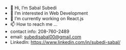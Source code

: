 - 👋 Hi, I’m Sabal Subedi
- 👀 I’m interested in Web Development
- 🌱 I’m currently working on React.js
- 📫 How to reach me ...
- contact info: 208-760-2489
- email: subedisabal00@gmail.com
- LinkedIn: https://www.linkedin.com/in/subedi-sabal/


<!---
Gopi-Subedi/Gopi-Subedi is a ✨ special ✨ repository because its `README.md` (this file) appears on your GitHub profile.
You can click the Preview link to take a look at your changes.
--->
